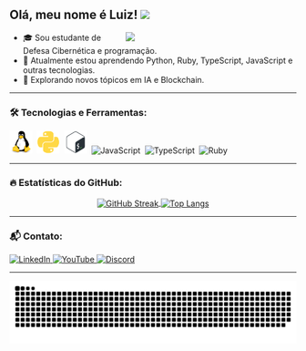 <h2 align="left">Olá, meu nome é Luiz! <img src="https://media.giphy.com/media/hvRJCLFzcasrR4ia7z/giphy.gif" width="25px"></h2>
<img align="right" src="https://external-content.duckduckgo.com/iu/?u=https%3A%2F%2Fcdn.iconscout.com%2Ficon%2Ffree%2Fpng-512%2Flinux-17-570099.png&f=1&nofb=1&ipt=b9581f1132471626cd360aef99389e1abaeb47ac2c5a94f3419ae5df35001e96&ipo=images" width="300"/>

- 🎓 Sou estudante de Defesa Cibernética e programação.
- 🌱 Atualmente estou aprendendo Python, Ruby, TypeScript, JavaScript e outras tecnologias.
- 📖 Explorando novos tópicos em IA e Blockchain.

---

### 🛠️ Tecnologias e Ferramentas:
<div>
  <img src="https://raw.githubusercontent.com/devicons/devicon/master/icons/linux/linux-original.svg" alt="Linux" width="40" height="40"/>&nbsp;
  <img src="https://raw.githubusercontent.com/devicons/devicon/master/icons/python/python-plain.svg" alt="Python" width="40" height="40"/>&nbsp;
  <img src="https://raw.githubusercontent.com/devicons/devicon/master/icons/bash/bash-original.svg" alt="Bash" width="40" height="40"/>&nbsp;
  <img src="https://cdn.jsdelivr.net/gh/devicons/devicon/icons/javascript/javascript-original.svg" alt="JavaScript" width="40" height="40"/>&nbsp;
  <img src="https://cdn.jsdelivr.net/gh/devicons/devicon/icons/typescript/typescript-original.svg" alt="TypeScript" width="40" height="40"/>&nbsp;
  <img src="https://cdn.jsdelivr.net/gh/devicons/devicon/icons/ruby/ruby-original.svg" alt="Ruby" width="40" height="40"/>&nbsp;
</div>

---

### 🔥 Estatísticas do GitHub:
<div align="center">
  <a href="https://github.com/LuizWT">
    <img align="center" src="https://github-readme-streak-stats.herokuapp.com/?user=LuizWT&theme=tokyonight_duo&background=0d1117&border=0d1117" alt="GitHub Streak" height="180"/>
  </a>
  <a href="https://github.com/LuizWT">
    <img align="center" src="https://github-readme-stats.vercel.app/api/top-langs/?username=LuizWT&layout=compact&theme=radical&bg_color=0d1117&border_color=0d1117&hide_border=true" alt="Top Langs" height="180"/>
  </a>
</div>


---

### 📬 Contato:
<div>
  <a href="https://www.linkedin.com/in/luiz-felipe-272a65248" target="_blank">
    <img src="https://img.shields.io/badge/-Linkedin-%23333?style=for-the-badge&logo=Linkedin&logoColor=blue" alt="LinkedIn">
  </a>
  <a href="https://www.youtube.com/watch?v=dQw4w9WgXcQ" target="_blank">
    <img src="https://img.shields.io/badge/-YouTube-%23333?style=for-the-badge&logo=Youtube&logoColor=red" alt="YouTube">
  </a>
  <a href="https://discordapp.com/channels/783523442728370186/" target="_blank">
    <img src="https://img.shields.io/badge/-Discord-%23333?style=for-the-badge&logo=discord&logoColor=white" alt="Discord">
  </a>
</div>

---

<picture>
  <source media="(prefers-color-scheme: dark)" srcset="https://raw.githubusercontent.com/platane/snk/output/github-contribution-grid-snake-dark.svg">
  <img alt="github-snake" src="https://raw.githubusercontent.com/platane/snk/output/github-contribution-grid-snake-dark.svg">
</picture>
